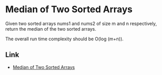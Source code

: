 # Median of Two Sorted Arrays

Given two sorted arrays nums1 and nums2 of size m and n respectively, return the median of the two sorted arrays.

The overall run time complexity should be O(log (m+n)).

## Link

- [Median of Two Sorted Arrays](https://leetcode.com/problems/median-of-two-sorted-arrays/)